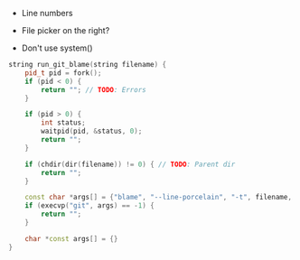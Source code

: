- Line numbers
- File picker on the right?

- Don't use system()
```cpp
string run_git_blame(string filename) {
	pid_t pid = fork();
	if (pid < 0) {
		return ""; // TODO: Errors
	}

	if (pid > 0) {
		int status;
		waitpid(pid, &status, 0);
		return "";
	}

	if (chdir(dir(filename)) != 0) { // TODO: Parent dir
		return "";
	}

	const char *args[] = {"blame", "--line-porcelain", "-t", filename, nullptr};
	if (execvp("git", args) == -1) {
		return "";
	}

	char *const args[] = {}
}
```
